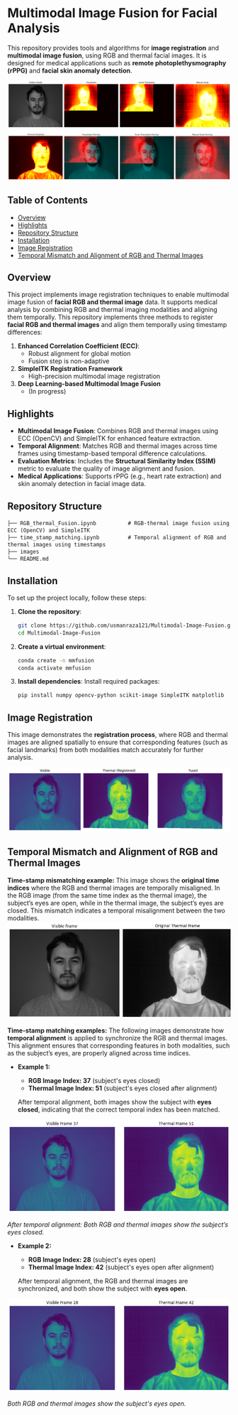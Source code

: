 # Multimodal Image Fusion for Facial Analysis

This repository provides tools and algorithms for **image registration** and **multimodal image fusion**, using RGB and thermal facial images. It is designed for medical applications such as **remote photoplethysmography (rPPG)** and **facial skin anomaly detection**.

![Multimodal Image Fusion](images/reg1.png)

## Table of Contents
- [Overview](#overview)
- [Highlights](#highlights)
- [Repository Structure](#repository-structure)
- [Installation](#installation)
- [Image Registration](#image-registration)
- [Temporal Mismatch and Alignment of RGB and Thermal Images](#temporal-mismatch-and-alignment-of-RGB-and-Thermal-Images)



## Overview
This project implements image registration techniques to enable multimodal image fusion of **facial RGB and thermal image** data. It supports medical analysis by combining RGB and thermal imaging modalities and aligning them temporally. This repository implements three methods to register **facial RGB and thermal images** and align them temporally using timestamp differences:
1. **Enhanced Correlation Coefficient (ECC)**:
    - Robust alignment for global motion  
    - Fusion step is non-adaptive
2. **SimpleITK Registration Framework**
    - High-precision multimodal image registration
3. **Deep Learning-based Multimodal Image Fusion**
    - (In progress)
   
## Highlights
- **Multimodal Image Fusion**: Combines RGB and thermal images using ECC (OpenCV) and SimpleITK for enhanced feature extraction.
- **Temporal Alignment**: Matches RGB and thermal images across time frames using timestamp-based temporal difference calculations.
- **Evaluation Metrics**: Includes the **Structural Similarity Index (SSIM)** metric to evaluate the quality of image alignment and fusion.
- **Medical Applications**: Supports rPPG (e.g., heart rate extraction) and skin anomaly detection in facial image data.


## Repository Structure
```
├── RGB_thermal_Fusion.ipynb          # RGB-thermal image fusion using ECC (OpenCV) and SimpleITK
├── time_stamp_matching.ipynb         # Temporal alignment of RGB and thermal images using timestamps
├── images 
└── README.md   
```

## Installation
To set up the project locally, follow these steps:

1. **Clone the repository**:
    ```bash
    git clone https://github.com/usmanraza121/Multimodal-Image-Fusion.git
    cd Multimodal-Image-Fusion
    
    ```

2. **Create a virtual environment**:
   ```bash
   conda create -n mmfusion
   conda activate mmfusion
   ```

3. **Install dependencies**:
   Install required packages:
   ```bash
   pip install numpy opencv-python scikit-image SimpleITK matplotlib
   ```



## Image Registration
This image demonstrates the **registration process**, where RGB and thermal images are aligned spatially to ensure that corresponding features (such as facial landmarks) from both modalities match accurately for further analysis.

![Image Registration Example](images/fuse1.png)


## Temporal Mismatch and Alignment of RGB and Thermal Images
**Time-stamp mismatching example:**
This image shows the **original time indices** where the RGB and thermal images are temporally misaligned. In the RGB image (from the same time index as the thermal image), the subject’s eyes are open, while in the thermal image, the subject’s eyes are closed. This mismatch indicates a temporal misalignment between the two modalities.
![Time-stamp mismatching example](images/diff.png)

**Time-stamp matching examples:**
The following images demonstrate how **temporal alignment** is applied to synchronize the RGB and thermal images. This alignment ensures that corresponding features in both modalities, such as the subject’s eyes, are properly aligned across time indices.

- **Example 1:**
  - **RGB Image Index: 37** (subject's eyes closed)
  - **Thermal Image Index: 51** (subject's eyes closed after alignment)

  After temporal alignment, both images show the subject with **eyes closed**, indicating that the correct temporal index has been matched.

![Time-stamp matching example](images/temp1.png)

*After temporal alignment: Both RGB and thermal images show the subject’s eyes closed.*



- **Example 2:**
  - **RGB Image Index: 28** (subject's eyes open)
  - **Thermal Image Index: 42** (subject's eyes open after alignment)
  
  After temporal alignment, the RGB and thermal images are synchronized, and both show the subject with **eyes open**.

![Time-stamp matching example](images/temp2.png)

*Both RGB and thermal images show the subject's eyes open.*

